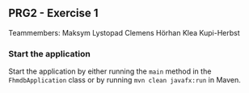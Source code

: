 ## PRG2 - Exercise 1 
Teammembers:
Maksym Lystopad
Clemens Hörhan
Klea Kupi-Herbst

### Start the application
Start the application by either running the `main` method in the `FhmdbApplication` class or by running `mvn clean javafx:run` in Maven.
